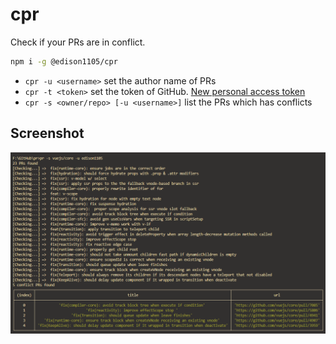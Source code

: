 # cpr

Check if your PRs are in conflict.

```bash
npm i -g @edison1105/cpr
```

- `cpr -u <username>` set the author name of PRs
- `cpr -t <token>` set the token of GitHub. [New personal access token](https://github.com/settings/tokens/new?scopes=repo)
- `cpr -s <owner/repo> [-u <username>]` list the PRs which has conflicts

## Screenshot
<img src="./screenshot.png"/>
